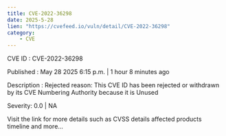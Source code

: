 ```yaml
---
title: CVE-2022-36298
date: 2025-5-28
lien: "https://cvefeed.io/vuln/detail/CVE-2022-36298"
category:
    - CVE
---
```


CVE ID : CVE-2022-36298

Published :  May 28
2025
6:15 p.m. | 1 hour
8 minutes ago

Description : Rejected reason: This CVE ID has been rejected or withdrawn by its CVE Numbering Authority because it is Unused

Severity: 0.0 | NA

Visit the link for more details
such as CVSS details
affected products
timeline
and more...
